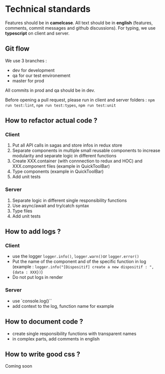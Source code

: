 # Technical standards

Features should be in **camelcase**.
All text should be in **english** (features, comments, commit messages and github discussions).
For typing, we use **typescript** on client and server.

## Git flow

We use 3 branches :

- dev for development
- qa for our test environement
- master for prod

All commits in prod and qa should be in dev.

Before opening a pull request, please run in client and server folders : `npm run test:lint`, `npm run test:types`, `npm run test:unit`

## How to refactor actual code ?

### Client

1. Put all API calls in sagas and store infos in redux store
2. Separate components in multiple small reusable components to increase modularity and separate logic in different functions
3. Create XXX.container (with connnection to redux and HOC) and XXX.component files (example in QuickToolBar)
4. Type components (example in QuickToolBar)
5. Add unit tests

### Server

1. Separate logic in different single responsibility functions
2. Use async/await and try/catch syntax
3. Type files
4. Add unit tests

## How to add logs ?

### Client

- use the logger `logger.info()`, `logger.warn()`or `logger.error()`
- Put the name of the component and of the specific function in log (example : `logger.info("[Dispositif] create a new dispositif : ", {data : XXX})`)
- Do not put logs in render

### Server

- use `console.log()``
- add context to the log, function name for example

## How to document code ?

- create single responsibility functions with transparent names
- in complex parts, add comments in english

## How to write good css ?

Coming soon
